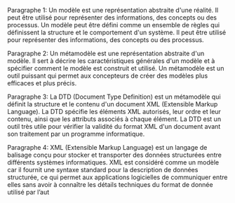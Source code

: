 

Paragraphe 1:
Un modèle est une représentation abstraite d'une réalité. Il peut être utilisé pour représenter des informations, des concepts ou des processus. Un modèle peut être défini comme un ensemble de règles qui définissent la structure et le comportement d'un système. Il peut être utilisé pour représenter des informations, des concepts ou des processus.

Paragraphe 2:
Un métamodèle est une représentation abstraite d'un modèle. Il sert à décrire les caractéristiques générales d'un modèle et à spécifier comment le modèle est construit et utilisé. Un métamodèle est un outil puissant qui permet aux concepteurs de créer des modèles plus efficaces et plus précis.

Paragraphe 3:
La DTD (Document Type Definition) est un métamodèle qui définit la structure et le contenu d'un document XML (Extensible Markup Language). La DTD spécifie les éléments XML autorisés, leur ordre et leur contenu, ainsi que les attributs associés à chaque élément. La DTD est un outil très utile pour vérifier la validité du format XML d'un document avant son traitement par un programme informatique.

Paragraphe 4: 
XML (Extensible Markup Language) est un langage de balisage conçu pour stocker et transporter des données structurées entre différents systèmes informatiques. XML est considéré comme un modèle car il fournit une syntaxe standard pour la description de données structurée, ce qui permet aux applications logicielles de communiquer entre elles sans avoir à connaître les détails techniques du format de donnée utilisé par l’aut